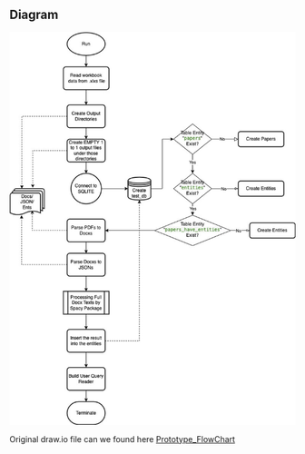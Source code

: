 ## Diagram

![Flow chart showing how prototype.py processes](./image1.jpg)

Original draw.io file can we found here [Prototype_FlowChart](./Prototype_FlowChart)